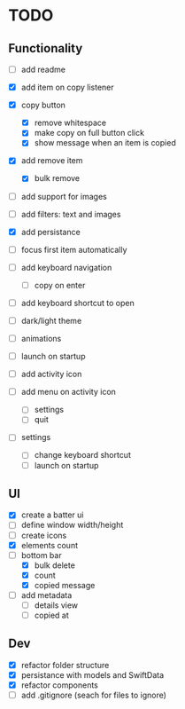 # TODO

## Functionality

- [ ] add readme
- [x] add item on copy listener
- [x] copy button
    - [x] remove whitespace
    - [x] make copy on full button click
    - [x] show message when an item is copied
- [x] add remove item
    - [x] bulk remove
- [ ] add support for images
- [ ] add filters: text and images
- [x] add persistance
- [ ] focus first item automatically
- [ ] add keyboard navigation
    - [ ] copy on enter
- [ ] add keyboard shortcut to open
- [ ] dark/light theme
- [ ] animations
- [ ] launch on startup

- [ ] add activity icon
- [ ] add menu on activity icon
    - [ ] settings
    - [ ] quit 
- [ ] settings
    - [ ] change keyboard shortcut
    - [ ] launch on startup

## UI

- [x] create a batter ui
- [ ] define window width/height
- [ ] create icons
- [x] elements count
- [ ] bottom bar
    - [x] bulk delete
    - [x] count
    - [x] copied message
- [ ] add metadata
    - [ ] details view
    - [ ] copied at

## Dev

- [x] refactor folder structure
- [x] persistance with models and SwiftData
- [x] refactor components
- [ ] add .gitignore (seach for files to ignore)
